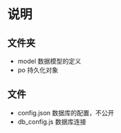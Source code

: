 # 说明

## 文件夹

-   model
    数据模型的定义
-   po
    持久化对象
## 文件
-   config.json
    数据库的配置，不公开
-   db_config.js
    数据库连接
